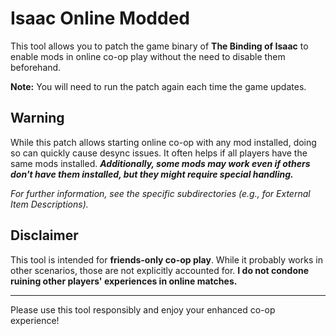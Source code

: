 # Isaac Online Modded

This tool allows you to patch the game binary of **The Binding of Isaac** to enable mods in online co-op play without the need to disable them beforehand. 

**Note:** You will need to run the patch again each time the game updates.

## Warning

While this patch allows starting online co-op with any mod installed, doing so can quickly cause desync issues. It often helps if all players have the same mods installed. ***Additionally, some mods may work even if others don't have them installed, but they might require special handling.***

*For further information, see the specific subdirectories (e.g., for External Item Descriptions).*

## Disclaimer

This tool is intended for **friends-only co-op play**. While it probably works in other scenarios, those are not explicitly accounted for. **I do not condone ruining other players' experiences in online matches.**

---

Please use this tool responsibly and enjoy your enhanced co-op experience!
